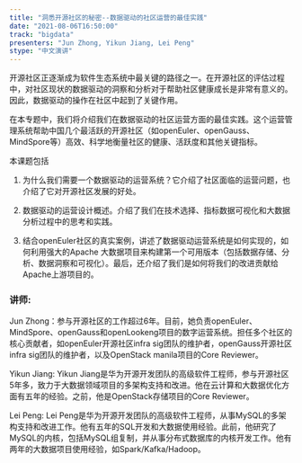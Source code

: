 ```yaml
---
title: "洞悉开源社区的秘密--数据驱动的社区运营的最佳实践"
date: "2021-08-06T16:50:00" 
track: "bigdata"
presenters: "Jun Zhong, Yikun Jiang, Lei Peng"
stype: "中文演讲"
---
```

开源社区正逐渐成为软件生态系统中最关键的路径之一。在开源社区的评估过程中，对社区现状的数据驱动的洞察和分析对于帮助社区健康成长是非常有意义的。因此，数据驱动的操作在社区中起到了关键作用。
 

 在本专题中，我们将介绍我们在数据驱动的社区运营方面的最佳实践。这个运营管理系统帮助中国几个最活跃的开源社区（如openEuler、openGauss、MindSpore等）高效、科学地衡量社区的健康、活跃度和其他关键指标。
 

 本课题包括
 1. 为什么我们需要一个数据驱动的运营系统？它介绍了社区面临的运营问题，也介绍了它对开源社区发展的好处。
 

 2. 数据驱动的运营设计概述。介绍了我们在技术选择、指标数据可视化和大数据分析过程中的思考和实践。
 

 3. 结合openEuler社区的真实案例，讲述了数据驱动运营系统是如何实现的，如何利用强大的Apache 大数据项目来构建第一个可用版本（包括数据存储、分析、数据洞察和可视化）。最后，还介绍了我们是如何将我们的改进贡献给Apache上游项目的。

 ### 讲师: 
 Jun Zhong：参与开源社区的工作超过6年。目前，她负责openEuler、MindSpore、openGauss和openLookeng项目的数字运营系统。担任多个社区的核心贡献者，如openEuler开源社区infra sig团队的维护者，openGauss开源社区infra sig团队的维护者，以及OpenStack manila项目的Core Reviewer。

Yikun Jiang:  Yikun Jiang是华为开源开发团队的高级软件工程师，参与开源社区5年多，致力于大数据领域项目的多架构支持和改进。他在云计算和大数据优化方面有五年的经验。之前，他是OpenStack存储项目的Core Reviewer。

Lei Peng:  Lei Peng是华为开源开发团队的高级软件工程师，从事MySQL的多架构支持和改进工作。他有五年的SQL开发和大数据使用经验。此前，他研究了MySQL的内核，包括MySQL组复制，并从事分布式数据库的内核开发工作。他有两年的大数据项目使用经验，如Spark/Kafka/Hadoop。

